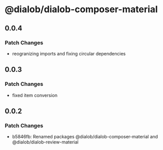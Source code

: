 # @dialob/dialob-composer-material

## 0.0.4

### Patch Changes

- reogranizing imports and fixing circular dependencies

## 0.0.3

### Patch Changes

- fixed item conversion

## 0.0.2

### Patch Changes

- b5846fb: Renamed packages @dialob/dialob-composer-material and @dialob/dialob-review-material
